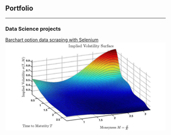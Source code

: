 ## Portfolio

---

### Data Science projects

[Barchart option data scraping with Selenium](/BarchartSelenium)
<img src="images/vol_surf.png?raw=true"/>
